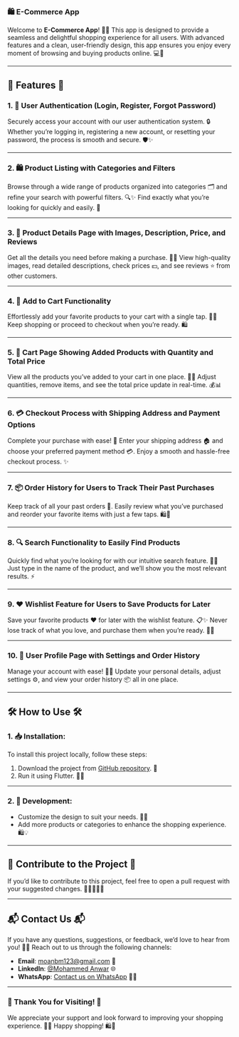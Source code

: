 ### **🛍️ E-Commerce App**

Welcome to **E-Commerce App**! 🛒✨ This app is designed to provide a seamless and delightful shopping experience for all users. With advanced features and a clean, user-friendly design, this app ensures you enjoy every moment of browsing and buying products online. 💻📱

---

## **🌟 Features 🌟**

### 1. **🔐 User Authentication (Login, Register, Forgot Password)**

Securely access your account with our user authentication system. 🔒 Whether you’re logging in, registering a new account, or resetting your password, the process is smooth and secure. 🛡️✨

---

### 2. **🛍️ Product Listing with Categories and Filters**

Browse through a wide range of products organized into categories 🗂️ and refine your search with powerful filters. 🔍✨ Find exactly what you’re looking for quickly and easily. 🎯

---

### 3. **📖 Product Details Page with Images, Description, Price, and Reviews**

Get all the details you need before making a purchase. 📸📝 View high-quality images, read detailed descriptions, check prices 💵, and see reviews ⭐ from other customers.

---

### 4. **🛒 Add to Cart Functionality**

Effortlessly add your favorite products to your cart with a single tap. 🛒✨ Keep shopping or proceed to checkout when you’re ready. 🛍️

---

### 5. **🛒 Cart Page Showing Added Products with Quantity and Total Price**

View all the products you’ve added to your cart in one place. 🛒🧾 Adjust quantities, remove items, and see the total price update in real-time. 💰📊

---

### 6. **💳 Checkout Process with Shipping Address and Payment Options**

Complete your purchase with ease! 🚀 Enter your shipping address 🏠 and choose your preferred payment method 💳. Enjoy a smooth and hassle-free checkout process. ✨

---

### 7. **📦 Order History for Users to Track Their Past Purchases**

Keep track of all your past orders 📜. Easily review what you’ve purchased and reorder your favorite items with just a few taps. 🛍️🔄

---

### 8. **🔍 Search Functionality to Easily Find Products**

Quickly find what you’re looking for with our intuitive search feature. 🔎✨ Just type in the name of the product, and we’ll show you the most relevant results. ⚡

---

### 9. **❤️ Wishlist Feature for Users to Save Products for Later**

Save your favorite products ❤️ for later with the wishlist feature. 📋✨ Never lose track of what you love, and purchase them when you’re ready. 🛒💕

---

### 10. **👤 User Profile Page with Settings and Order History**

Manage your account with ease! 👤✨ Update your personal details, adjust settings ⚙️, and view your order history 📦 all in one place.

---

## **🛠️ How to Use 🛠️**

### 1. **📥 Installation:**

To install this project locally, follow these steps:

1. Download the project from [GitHub repository](https://github.com/YourUsername/ecommerce_app). 🔗
2. Run it using Flutter. 🚀✨

---

### 2. **🔧 Development:**

- Customize the design to suit your needs. 🎨✨
- Add more products or categories to enhance the shopping experience. 🛍️💡

---

## **🤝 Contribute to the Project 🤝**

If you’d like to contribute to this project, feel free to open a pull request with your suggested changes. 👩‍💻👨‍💻✨

---

## **📬 Contact Us 📬**

If you have any questions, suggestions, or feedback, we’d love to hear from you! 💌✨ Reach out to us through the following channels:

- **Email**: moanbm123@gmail.com 📧
- **LinkedIn**: [@Mohammed Anwar](https://www.linkedin.com/in/mohammad-anwar-bin-muslim-50102725b/) 🌐
- **WhatsApp**: [Contact us on WhatsApp](https://wa.me/+917411440342) 📱✨

---

### **🌟 Thank You for Visiting! 🌟**

We appreciate your support and look forward to improving your shopping experience. 💬✨ Happy shopping! 🛍️🎉

